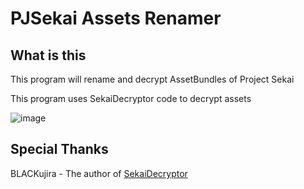 # PJSekai Assets Renamer

## What is this

This program will rename and decrypt AssetBundles of Project Sekai

This program uses SekaiDecryptor code to decrypt assets

![image](https://github.com/user-attachments/assets/e0493b87-53ea-4013-86d7-5beaec60f449)

## Special Thanks

BLACKujira - The author of [SekaiDecryptor](https://github.com/BLACKujira/SekaiDecryptor)
